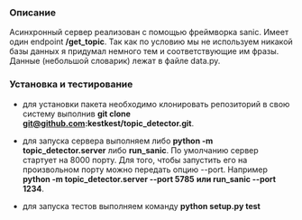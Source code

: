 ### Описание

 Асинхронный сервер реализован с помощью фреймворка sanic. Имеет один endpoint **/get_topic**. Так как по условию мы не используем никакой базы данных я придумал немного тем и соответствующие им фразы.  Данные (небольшой словарик) лежат в файле data.py.


### Установка и тестирование

- для уcтановки пакета необходимо клонировать репозиторий в свою систему выполнив **git clone git@github.com:kestkest/topic_detector.git**.

- для запуска сервера выполняем либо **python -m topic_detector.server** либо **run_sanic**. По умолчанию сервер стартует на 8000 порту. Для того, чтобы запустить его на произвольном порту можно передать опцию --port. Например **python -m topic_detector.server --port 5785** **или run_sanic --port 1234**.

- для запуска тестов выполняем команду **python setup.py test**